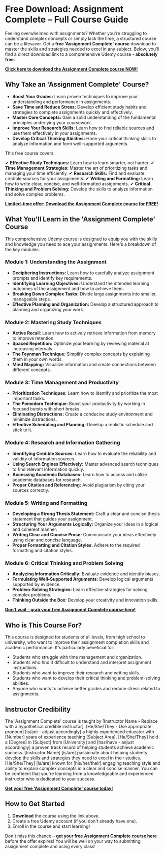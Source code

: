 # Free Download: Assignment Complete – Full Course Guide

Feeling overwhelmed with assignments? Whether you're struggling to understand complex concepts or simply lack the time, a structured course can be a lifesaver. Get a **free 'Assignment Complete' course** download to master the skills and strategies needed to excel in any subject. Below, you'll find a direct download link to a comprehensive Udemy course - **absolutely free.**

[**Click here to download the Assignment Complete course NOW!**](https://udemywork.com/assignment-complete)

## Why Take an 'Assignment Complete' Course?

*   **Boost Your Grades:** Learn proven techniques to improve your understanding and performance in assignments.
*   **Save Time and Reduce Stress:** Develop efficient study habits and strategies to complete assignments quickly and effectively.
*   **Master Core Concepts:** Gain a solid understanding of the fundamental principles underlying your coursework.
*   **Improve Your Research Skills:** Learn how to find reliable sources and use them effectively in your assignments.
*   **Develop Critical Thinking Abilities:** Hone your critical thinking skills to analyze information and form well-supported arguments.

This free course covers:

✔ **Effective Study Techniques:** Learn how to learn smarter, not harder.
✔ **Time Management Strategies:** Master the art of prioritizing tasks and managing your time efficiently.
✔ **Research Skills:** Find and evaluate credible sources for your assignments.
✔ **Writing and Formatting:** Learn how to write clear, concise, and well-formatted assignments.
✔ **Critical Thinking and Problem Solving:** Develop the skills to analyze information and solve complex problems.

[**Limited-time offer: Download the Assignment Complete course for FREE!**](https://udemywork.com/assignment-complete)

## What You'll Learn in the 'Assignment Complete' Course

This comprehensive Udemy course is designed to equip you with the skills and knowledge you need to ace your assignments. Here's a breakdown of the key modules:

### Module 1: Understanding the Assignment

*   **Deciphering Instructions:** Learn how to carefully analyze assignment prompts and identify key requirements.
*   **Identifying Learning Objectives:** Understand the intended learning outcomes of the assignment and how to achieve them.
*   **Breaking Down Complex Tasks:** Divide large assignments into smaller, manageable steps.
*   **Effective Planning and Organization:** Develop a structured approach to planning and organizing your work.

### Module 2: Mastering Study Techniques

*   **Active Recall:** Learn how to actively retrieve information from memory to improve retention.
*   **Spaced Repetition:** Optimize your learning by reviewing material at increasing intervals.
*   **The Feynman Technique:** Simplify complex concepts by explaining them in your own words.
*   **Mind Mapping:** Visualize information and create connections between different concepts.

### Module 3: Time Management and Productivity

*   **Prioritization Techniques:** Learn how to identify and prioritize the most important tasks.
*   **The Pomodoro Technique:** Boost your productivity by working in focused bursts with short breaks.
*   **Eliminating Distractions:** Create a conducive study environment and minimize distractions.
*   **Effective Scheduling and Planning:** Develop a realistic schedule and stick to it.

### Module 4: Research and Information Gathering

*   **Identifying Credible Sources:** Learn how to evaluate the reliability and validity of information sources.
*   **Using Search Engines Effectively:** Master advanced search techniques to find relevant information quickly.
*   **Accessing Academic Databases:** Learn how to access and utilize academic databases for research.
*   **Proper Citation and Referencing:** Avoid plagiarism by citing your sources correctly.

### Module 5: Writing and Formatting

*   **Developing a Strong Thesis Statement:** Craft a clear and concise thesis statement that guides your assignment.
*   **Structuring Your Arguments Logically:** Organize your ideas in a logical and coherent manner.
*   **Writing Clear and Concise Prose:** Communicate your ideas effectively using clear and concise language.
*   **Proper Formatting and Citation Styles:** Adhere to the required formatting and citation styles.

### Module 6: Critical Thinking and Problem Solving

*   **Analyzing Information Critically:** Evaluate evidence and identify biases.
*   **Formulating Well-Supported Arguments:** Develop logical arguments supported by evidence.
*   **Problem-Solving Strategies:** Learn effective strategies for solving complex problems.
*   **Thinking Outside the Box:** Develop your creativity and innovation skills.

[**Don't wait - grab your free Assignment Complete course here!**](https://udemywork.com/assignment-complete)

## Who is This Course For?

This course is designed for students of all levels, from high school to university, who want to improve their assignment completion skills and academic performance. It's particularly beneficial for:

*   Students who struggle with time management and organization.
*   Students who find it difficult to understand and interpret assignment instructions.
*   Students who want to improve their research and writing skills.
*   Students who want to develop their critical thinking and problem-solving abilities.
*   Anyone who wants to achieve better grades and reduce stress related to assignments.

## Instructor Credibility

The 'Assignment Complete' course is taught by [Instructor Name - Replace with a hypothetical credible instructor]. [He/She/They - Use appropriate pronoun] [is/are - adjust accordingly] a highly experienced educator with [Number] years of experience teaching [Subject Area]. [He/She/They] hold a [Degree] in [Subject] from [University] and [has/have - adjust accordingly] a proven track record of helping students achieve academic success. [Instructor Name] [is/are] passionate about helping students develop the skills and strategies they need to excel in their studies. [He/She/They] [is/are] known for [his/her/their] engaging teaching style and ability to explain complex concepts in a clear and concise manner. You can be confident that you're learning from a knowledgeable and experienced instructor who is dedicated to your success.

[**Get your free 'Assignment Complete' course today!**](https://udemywork.com/assignment-complete)

## How to Get Started

1.  **Download** the course using the link above.
2.  Create a free Udemy account (if you don't already have one).
3.  Enroll in the course and start learning!

Don't miss this chance – **[get your free Assignment Complete course here](https://udemywork.com/assignment-complete)** before the offer expires! You will be well on your way to submitting assignment complete and acing every class!
